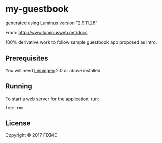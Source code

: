 # my-guestbook

generated using Luminus version "2.9.11.26"

From: http://www.luminusweb.net/docs

100% derivative work to follow sample guestbook app proposed as intro.

## Prerequisites

You will need [Leiningen][1] 2.0 or above installed.

[1]: https://github.com/technomancy/leiningen

## Running

To start a web server for the application, run:

    lein run

## License

Copyright © 2017 FIXME

